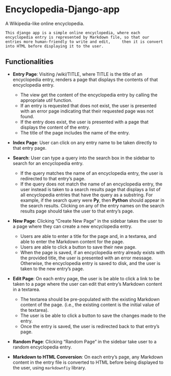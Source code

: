 # Encyclopedia-Django-app
A Wikipedia-like online encyclopedia.


    This django app is a simple online encyclopedia, where each encyclopedia entry is represented by Markdown file, so that our entries more human-friendly to write and edit,     then it is convert into HTML before displaying it to the user.

## Functionalities

- **Entry Page**: Visiting /wiki/TITLE, where TITLE is the title of an encyclopedia entry, renders a page that displays the contents of that encyclopedia entry.
    - The view get the content of the encyclopedia entry by calling the appropriate *util* function.
    - If an entry is requested that does not exist, the user is presented with an error page indicating that their requested page was not found.
    - If the entry does exist, the user is presented with a page that displays the content of the entry. 
    - The title of the page includes the name of the entry.
    
- **Index Page**: User can click on any entry name to be taken directly to that entry page.

- **Search**:  User can type a query into the search box in the sidebar to search for an encyclopedia entry.
    - If the query matches the name of an encyclopedia entry, the user is  redirected to that entry’s page.
    - If the query does not match the name of an encyclopedia entry, the user instead is taken to a search results page that displays a list of all encyclopedia entries that have the query as a substring. For example, if the search query were **Py**, then **Python** should appear in the search results.
Clicking on any of the entry names on the search results page should take the user to that entry’s page.

- **New Page**: Clicking “Create New Page” in the sidebar takes the user to a page where they can create a new encyclopedia entry.
    - Users are able to enter a title for the page and, in a textarea, and able to enter the Markdown content for the page.
    - Users are able to click a button to save their new page.
    - When the page is saved, if an encyclopedia entry already exists with the provided title, the user is presented with an error message.
Otherwise, the encyclopedia entry is saved to disk, and the user is taken to the new entry’s page.

- **Edit Page**: On each entry page, the user is be able to click a link to be taken to a page where the user can edit that entry’s Markdown content in a textarea.
    - The textarea should be pre-populated with the existing Markdown content of the page. (i.e., the existing content is the initial value of the textarea).
    - The user is be able to click a button to save the changes made to the entry.
    - Once the entry is saved, the user is redirected back to that entry’s page.
    
- **Random Page**: Clicking “Random Page” in the sidebar take user to a random encyclopedia entry.

- **Markdown to HTML Conversion**: On each entry’s page, any Markdown content in the entry file is converted to HTML before being displayed to the user, using `markdownfiy` library.
